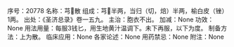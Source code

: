 序号：20778
名称：芎散
组成：芎半两，当归（切，焙）半两，榆白皮（锉）1两。
出处：《圣济总录》卷一五九。
主治：胞衣不出。
加减：None
功效：None
用法用量：每服3钱匕，用生地黄汁温调下。未下再服，以下为度。
制备方法：上为散。
临床应用：None
各家论述：None
用药禁忌：None
附注：None
